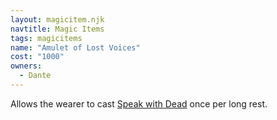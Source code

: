 ```yaml
---
layout: magicitem.njk
navtitle: Magic Items
tags: magicitems
name: "Amulet of Lost Voices"
cost: "1000"
owners:
  - Dante
---
```

Allows the wearer to cast <a href="{{ '/spells/Speak with Dead' | url }}">Speak with Dead</a> once per long rest.

